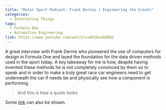 ```yaml
---
title: "Motor Sport Podcast: Frank Dernie | Engineering the Greats"
categories:
  - Interesting Things
tags:
  - Formula One
  - Automotive Engineering
link: https://www.youtube.com/watch?v=mhJbnx660OI
---
```


A great interview with Frank Dernie who pioneered the use of computers for design in Formula One and layed the foundation for the data driven methods used in the sport today. A key takeaway for me is how, despite having invented these methods he is not completely convinced by them so to speak and in order to make a truly great race car engineers need to get underneath the car if needs be and physically see how a component is performing.

> And this is how a quote looks.

Some [link](#) can also be shown.
